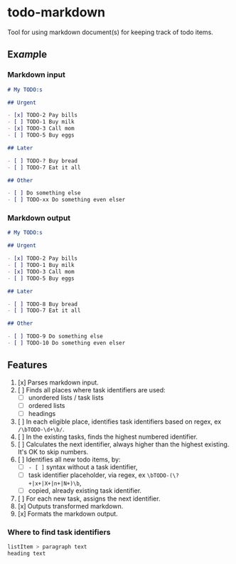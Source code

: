 # todo-markdown

Tool for using markdown document(s) for keeping track of todo items.

## Ex*amp*le

### Markdown input

```markdown
# My TODO:s

## Urgent

- [x] TODO-2 Pay bills
- [ ] TODO-1 Buy milk
- [x] TODO-3 Call mom
- [ ] TODO-5 Buy eggs

## Later

- [ ] TODO-? Buy bread
- [ ] TODO-7 Eat it all

## Other

- [ ] Do something else
- [ ] TODO-xx Do something even elser
```

### Markdown output

```markdown
# My TODO:s

## Urgent

- [x] TODO-2 Pay bills
- [ ] TODO-1 Buy milk
- [x] TODO-3 Call mom
- [ ] TODO-5 Buy eggs

## Later

- [ ] TODO-8 Buy bread
- [ ] TODO-7 Eat it all

## Other

- [ ] TODO-9 Do something else
- [ ] TODO-10 Do something even elser
```

## Features

1. [x] Parses markdown input.
1. [ ] Finds all places where task identifiers are used:
   - [ ] unordered lists / task lists
   - [ ] ordered lists
   - [ ] headings
1. [ ] In each eligible place, identifies task identifiers based on regex, ex
       `/\bTODO-\d+\b/`.
1. [ ] In the existing tasks, finds the highest numbered identifier.
1. [ ] Calculates the next identifier, always higher than the highest existing.
       It's OK to skip numbers.
1. [ ] Identifies all new todo items, by:
   - [ ] `- [ ]` syntax without a task identifier,
   - [ ] task identifier placeholder, via regex, ex
         `\bTODO-(\?+|x+|X+|n+|N+)\b`,
   - [ ] copied, already existing task identifier.
1. [ ] For each new task, assigns the next identifier.
1. [x] Outputs transformed markdown.
1. [x] Formats the markdown output.

### Where to find task identifiers

```css
listItem > paragraph text
heading text
```
